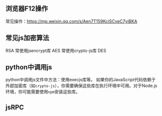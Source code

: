
## **浏览器F12操作**
常见操作：<https://mp.weixin.qq.com/s/Aen7T159KciSCveC7yiBKA>





## **常见js加密算法**
RSA 常使用jsencrypt库
AES 常使用crypto-js库
DES


## **python中调用js**
python中调用js文件中方法：使用execjs库等。
如果你的JavaScript代码依赖于外部加密库（如`crypto-js`），你需要确保这些库在执行环境中可用。对于Node.js环境，你可能需要使用`npm`安装这些库。



## **jsRPC**